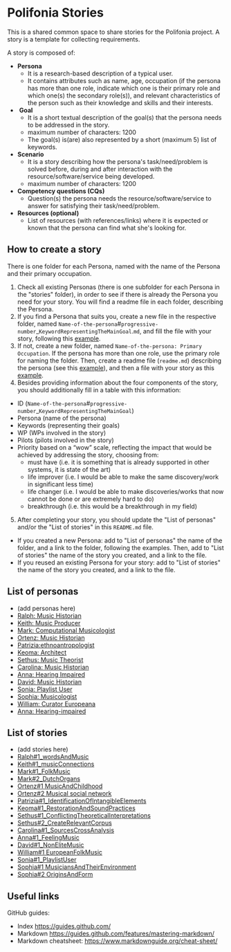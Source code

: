 # Polifonia Stories

This is a shared common space to share stories for the Polifonia project. A story is a template for collecting requirements.

A story is composed of:
- **Persona**
    - It is a research-based description of a typical user.
    - It contains attributes such as name, age, occupation (if the persona has more than one role, indicate which one is their primary role and which one(s) the secondary role(s)), and relevant characteristics of the person such as their knowledge and skills and their interests.
-  **Goal**
    - It is a short textual description of the goal(s) that the persona needs to be addressed in the story.
    - maximum number of characters: 1200
    - The goal(s) is(are) also represented by a short (maximum 5) list of keywords.
- **Scenario**
    - It is a story describing how the persona's task/need/problem is solved before, during and after interaction with the resource/software/service being developed.
    - maximum number of characters: 1200
- **Competency questions (CQs)**
    - Question(s) the persona needs the resource/software/service to answer for satisfying their task/need/problem.
-  **Resources (optional)**
    - List of resources (with references/links) where it is expected or known that the persona can find what she's looking for.

## How to create a story

There is one folder for each Persona, named with the name of the Persona and their primary occupation.

1. Check all existing Personas (there is one subfolder for each Persona in the "stories" folder), in order to see if there is already the Persona you need for your story. You will find a readme file in each folder, describing the Persona.
2. If you find a Persona that suits you, create a new file in the respective folder, named ``Name-of-the-persona``#``progressive-number``_``KeywordRepresentingTheMainGoal``.``md``, and fill the file with your story, following this [example](https://github.com/polifonia-project/stories/blob/main/Sethus:%20Music%20Theorist/Sethus%20-%20Conflicting%20theoretical%20interpretations.md).
3. If not, create a new folder, named ``Name-of-the-persona: Primary Occupation``. If the persona has more than one role, use the primary role for naming the folder. Then, create a readme file (``readme.md``) describing the persona (see this [example]( https://github.com/polifonia-project/stories/blob/main/Sethus:%20Music%20Theorist/readme.md)), and then a file with your story as this [example](https://github.com/polifonia-project/stories/blob/main/Sethus:%20Music%20Theorist/Sethus%20-%20Conflicting%20theoretical%20interpretations.md).
4. Besides providing information about the four components of the story, you should additionally fill in a table with this information:
- ID (``Name-of-the-persona``#``progressive-number``_``KeywordRepresentingTheMainGoal``)
- Persona (name of the persona)
- Keywords (representing their goals)
- WP (WPs involved in the story)
- Pilots (pilots involved in the story)
- Priority based on a “wow” scale, reflecting the impact that would be achieved by addressing the story, choosing from:
    - must have (i.e. it is something that is already supported in other systems, it is state of the art)
    - life improver (i.e. I would be able to make the same discovery/work in significant less time)
    - life changer (i.e. I would be able to make discoveries/works that now cannot be done or are extremely hard to do)
    - breakthrough (i.e. this would be a breakthrough in my field)
5. After completing your story, you should update the "List of personas" and/or the "List of stories" in this ``README.md`` file.
- If you created a new Persona: add to "List of personas" the name of the folder, and a link to the folder, following the examples. Then, add to "List of stories" the name of the story you created, and a link to the file.
- If you reused an existing Persona for your story: add to "List of stories" the name of the story you created, and a link to the file.

## List of personas

- (add personas here)
- [Ralph: Music Historian](https://github.com/polifonia-project/stories/tree/main/Ralph:%20Music%20Historian)
- [Keith: Music Producer](https://github.com/polifonia-project/stories/tree/main/Keith:%20Music%20Producer)
- [Mark: Computational Musicologist](https://github.com/polifonia-project/stories/tree/main/Mark:%20Computational%20Musicologist)
- [Ortenz: Music Historian](https://github.com/polifonia-project/stories/tree/main/Ortenz:%20Music%20Historian)
- [Patrizia:ethnoantropologist](https://github.com/polifonia-project/stories/tree/main/Patrizia:ethnoantrhropologist)
- [Keoma: Architect](https://github.com/polifonia-project/stories/tree/main/Keoma:%20Architect)
- [Sethus: Music Theorist](https://github.com/polifonia-project/stories/tree/main/Sethus:%20Music%20Theorist)
- [Carolina: Music Historian](https://github.com/polifonia-project/stories/blob/main/Carolina:%20Music%20Historian)
- [Anna: Hearing Impaired](https://github.com/polifonia-project/stories/tree/main/anna:hearing-impaired)
- [David: Music Historian](https://github.com/polifonia-project/stories/tree/main/David:Music-Historian)
- [Sonia: Playlist User](https://github.com/polifonia-project/stories/tree/main/Sonia:%20Playlist%20User)
- [Sophia: Musicologist](https://github.com/polifonia-project/stories/tree/main/Sophia:%20Musicologist)
- [William: Curator Europeana](https://github.com/polifonia-project/stories/tree/main/William:%20Curator%20Europeana)
- [Anna: Hearing-impaired](https://github.com/polifonia-project/stories/tree/main/anna:hearing-impaired)

## List of stories

- (add stories here)
- [Ralph#1_wordsAndMusic](https://github.com/polifonia-project/stories/edit/main/Ralph:%20Music%20Historian/Ralph%231_wordsAnd%20Music)
- [Keith#1_musicConnections](https://github.com/polifonia-project/stories/blob/main/Keith:%20Music%20Producer/Keith%231musicConnections.md)
- [Mark#1_FolkMusic](https://github.com/polifonia-project/stories/blob/main/Mark:%20Computational%20Musicologist/Mark%23_1folkMusic.md)
- [Mark#2_DutchOrgans](https://github.com/polifonia-project/stories/blob/main/Mark:%20Computational%20Musicologist/Mark%232_dutchOrgans.md)
- [Ortenz#1 MusicAndChildhood](https://github.com/polifonia-project/stories/blob/main/Ortenz:%20Music%20Historian/Ortenz%23MusicAndChildhood.md)
- [Ortenz#2 Musical social network](https://github.com/polifonia-project/stories/blob/main/Ortenz:%20Music%20Historian/Ortenz%20-%20Musical%20social%20network.md)
- [Patrizia#1_IdentificationOfIntangibleElements](https://github.com/polifonia-project/stories/blob/main/Patrizia:ethnoantrhropologist/Patrizia%231_IdentificationOfIntangibleElements.md)
- [Keoma#1_RestorationAndSoundPractices](https://github.com/polifonia-project/stories/blob/main/Keoma:%20Architect/Keoma%231_RestorationAndSoundPractices.md)
- [Sethus#1_ConflictingTheoreticalInterpretations](https://github.com/polifonia-project/stories/blob/main/Sethus:%20Music%20Theorist/Sethus%20-%20Conflicting%20theoretical%20interpretations.md)
- [Sethus#2_CreateRelevantCorpus](https://github.com/polifonia-project/stories/blob/main/Sethus:%20Music%20Theorist/CreateRelevantCorpus.md)
- [Carolina#1_SourcesCrossAnalysis](https://github.com/polifonia-project/stories/blob/main/Carolina:%20Music%20Historian/Carolina%231_SourcesCrossAnalysis.md)
- [Anna#1_FeelingMusic](https://github.com/polifonia-project/stories/blob/main/anna:hearing-impaired/Anna%231_hearingMusic.md)
- [David#1_NonEliteMusic](https://github.com/polifonia-project/stories/blob/main/David:Music-Historian/David%231_musichistorian.md)
- [William#1 EuropeanFolkMusic](https://github.com/polifonia-project/stories/blob/main/William:%20Curator%20Europeana/William%231%20EuropeanFolkMusic.md)
- [Sonia#1_PlaylistUser](https://github.com/polifonia-project/stories/blob/main/Sonia:%20Playlist%20User/Sonia%231_PlaylistUser.md)
- [Sophia#1 MusiciansAndTheirEnvironment](https://github.com/polifonia-project/stories/blob/main/Sophia:%20Musicologist/Sophia%23MusiciansAndTheirEnvironment.md)
- [Sophia#2 OriginsAndForm](https://github.com/polifonia-project/stories/blob/main/Sophia:%20Musicologist/Sophia%23OriginsAndForm.md)


## Useful links

GitHub guides:
- Index https://guides.github.com/
- Markdown https://guides.github.com/features/mastering-markdown/
- Markdown cheatsheet: https://www.markdownguide.org/cheat-sheet/
